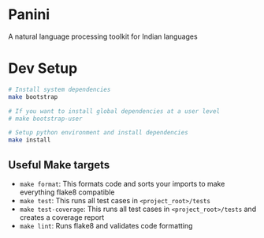 # Panini
A natural language processing toolkit for Indian languages

# Dev Setup

```bash
# Install system dependencies
make bootstrap

# If you want to install global dependencies at a user level
# make bootstrap-user

# Setup python environment and install dependencies
make install
```


## Useful Make targets

- `make format`: This formats code and sorts your imports to make everything flake8 compatible
- `make test`: This runs all test cases in `<project_root>/tests`
- `make test-coverage`: This runs all test cases in `<project_root>/tests` and creates a coverage report
- `make lint`: Runs flake8 and validates code formatting
